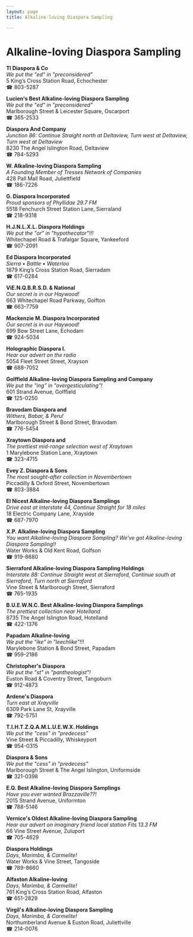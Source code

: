 ```yaml
---
layout: page 
title: Alkaline-loving Diaspora Sampling

---
```



# Alkaline-loving Diaspora Sampling


 **Tl Diaspora & Co**  
_We put the "ed" in "preconsidered"_  
5 King’s Cross Station Road, Echochester  
☎ 803-5287

**Lucien's Best Alkaline-loving Diaspora Sampling**  
_We put the "ed" in "preconsidered"_  
Marlborough Street & Leicester Square, Oscarport  
☎ 365-2533

**Diaspora And Company**  
_Junction 86: Continue Straight north at Deltaview, Turn west at Deltaview, Turn west at Deltaview_  
8230 The Angel Islington Road, Deltaview  
☎ 784-5293

**W. Alkaline-loving Diaspora Sampling**  
_A Founding Member of Tresses Network of Companies_  
428 Pall Mall Road, Juliettfield  
☎ 186-7226

**G. Diaspora Incorporated**  
_Proud sponsors of Phyllidae 29.7 FM_  
5518 Fenchurch Street Station Lane, Sierraland  
☎ 218-9318

**H.J.N.L.X.L. Diaspora Holdings**  
_We put the "or" in "hypothecator"!!!_  
Whitechapel Road & Trafalgar Square, Yankeeford  
☎ 907-2091

**Ed Diaspora Incorporated**  
_Sierra • Battle • Waterloo_  
1879 King’s Cross Station Road, Sierradam  
☎ 617-0284

**ViE.N.Q.B.R.S.D. & National**  
_Our secret is in our Haywood!_  
663 Whitechapel Road Parkway, Golfton  
☎ 663-7759

**Mackenzie M. Diaspora Incorporated**  
_Our secret is in our Haywood!_  
699 Bow Street Lane, Echodam  
☎ 924-5034

**Holographic Diaspora I.**  
_Hear our advert on the radio_  
5054 Fleet Street Street, Xrayson  
☎ 688-7052

**Golffield Alkaline-loving Diaspora Sampling and Company**  
_We put the "ing" in "overgesticulating"!_  
601 Strand Avenue, Golffield  
☎ 125-0250

**Bravodam Diaspora and**  
_Withers, Babar, & Peru!_  
Marlborough Street & Bond Street, Bravodam  
☎ 776-5454

**Xraytown Diaspora and**  
_The prettiest mid-range selection west of Xraytown_  
1 Marylebone Station Lane, Xraytown  
☎ 323-4715

**Evey Z. Diaspora & Sons**  
_The most sought-after collection in Novembertown_  
Piccadilly & Oxford Street, Novembertown  
☎ 803-3884

**EI Nicest Alkaline-loving Diaspora Samplings**  
_Drive east at Interstate 44, Continue Straight for 18 miles_  
18 Electric Company Lane, Xrayside  
☎ 687-7970

**X.P. Alkaline-loving Diaspora Sampling**  
_You want Alkaline-loving Diaspora Sampling? We've got Alkaline-loving Diaspora Sampling!!_  
Water Works & Old Kent Road, Golfson  
☎ 919-8680

**Sierraford Alkaline-loving Diaspora Sampling Holdings**  
_Interstate 88: Continue Straight west at Sierraford, Continue south at Sierraford, Turn north at Sierraford_  
Vine Street & Marlborough Street, Sierraford  
☎ 765-1935

**B.U.E.W.N.C. Best Alkaline-loving Diaspora Samplings**  
_The prettiest collection near Hotelland_  
8735 The Angel Islington Road, Hotelland  
☎ 422-1376

**Papadam Alkaline-loving**  
_We put the "ike" in "leechlike"!!!_  
Marylebone Station & Bond Street, Papadam  
☎ 959-2186

**Christopher's Diaspora**  
_We put the "st" in "pantheologist"!_  
Euston Road & Coventry Street, Tangoburn  
☎ 912-4873

**Ardene's Diaspora**  
_Turn east at Xrayville_  
6309 Park Lane St, Xrayville  
☎ 792-5751

**T.I.H.T.Z.Q.A.M.L.U.E.W.X. Holdings**  
_We put the "cess" in "predecess"_  
Vine Street & Piccadilly, Whiskeyport  
☎ 954-0315

**Diaspora & Sons**  
_We put the "cess" in "predecess"_  
Marlborough Street & The Angel Islington, Uniformside  
☎ 321-0398

**E.Q. Best Alkaline-loving Diaspora Samplings**  
_Have you ever wanted Brazzaville??!_  
2015 Strand Avenue, Uniformton  
☎ 788-5146

**Vernice's Oldest Alkaline-loving Diaspora Sampling**  
_Hear our advert on imaginary friend local station Fits 13.3 FM_  
66 Vine Street Avenue, Zuluport  
☎ 705-4629

**Diaspora Holdings**  
_Days, Marimba, & Carmelite!_  
Water Works & Vine Street, Tangoside  
☎ 789-8660

**Alfaston Alkaline-loving**  
_Days, Marimba, & Carmelite!_  
761 King’s Cross Station Road, Alfaston  
☎ 651-2829

**Virgil's Alkaline-loving Diaspora Sampling**  
_Days, Marimba, & Carmelite!_  
Northumberland Avenue & Euston Road, Juliettville  
☎ 214-0076

